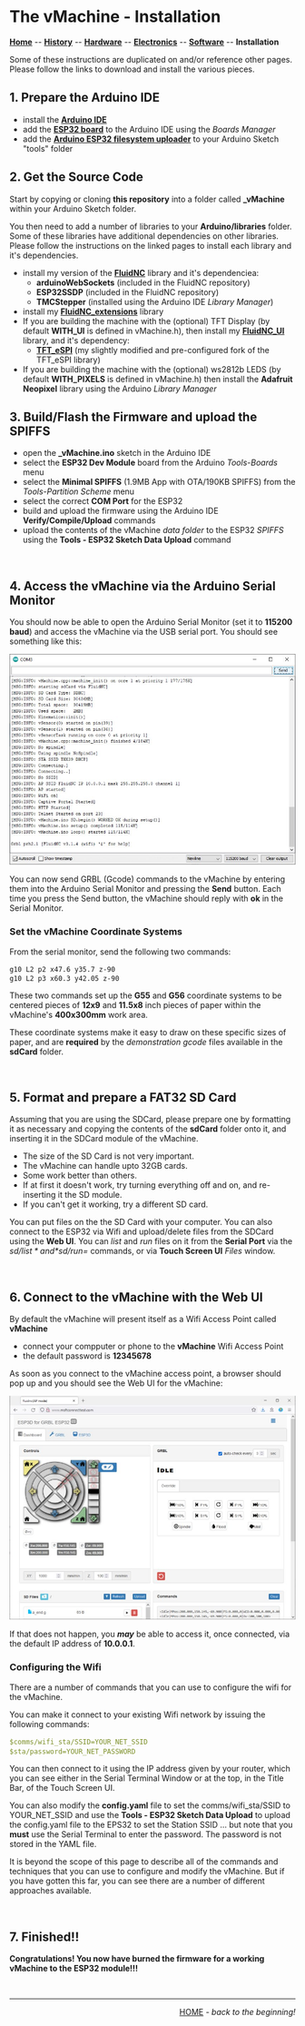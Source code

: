 # The vMachine - Installation

**[Home](readme.md)** --
**[History](history.md)** --
**[Hardware](hardware.md)** --
**[Electronics](electronics.md)** --
**[Software](software.md)** --
**Installation**

Some of these instructions are duplicated on and/or reference other pages.
Please follow the links to download and install the various pieces.

## 1. Prepare the Arduino IDE

- install the [**Arduino IDE**](https://www.arduino.cc/en/software)
- add the [**ESP32 board**](https://docs.espressif.com/projects/arduino-esp32/en/latest/installing.html)
to the Arduino IDE using the *Boards Manager*
- add the [**Arduino ESP32 filesystem uploader**](https://github.com/me-no-dev/arduino-esp32fs-plugin)
to your Arduino Sketch "tools" folder

## 2. Get the Source Code

Start by copying or cloning **this repository** into a folder called **_vMachine**
within your Arduino Sketch folder.

You then need to add a number of libraries to your **Arduino/libraries** folder.
Some of these libraries have additional dependencies on other libraries.
Please follow the instructions on the linked pages to install each library and it's dependencies.

- install my version of the [**FluidNC**](https://github.com/phorton1/Arduino-libraries-FluidNC) library and it's dependenciea:
    - **arduinoWebSockets** (included in the FluidNC repository)
    - **ESP32SSDP** (included in the FluidNC repository)
    - **TMCStepper** (installed using the Arduino IDE *Library Manager*)
- install my [**FluidNC_extensions**](https://github.com/phorton1/Arduino-libraries-FluidNC_extensions) library
- If you are building the machine with the (optional) TFT Display
 (by default **WITH_UI** is defined in vMachine.h),
 then install my [**FluidNC_UI**](https://github.com/phorton1/Arduino-libraries-FluidNC_UI) library, and it's
 dependency:
     - [**TFT_eSPI**](https://github.com/phorton1/Arduino-libraries-TFT_eSPI) (my slightly modified and pre-configured fork of the TFT_eSPI library)
- If you are building the machine with the (optional) ws2812b LEDS
 (by default **WITH_PIXELS** is defined in vMachine.h)
 then install the **Adafruit Neopixel** library using the Arduino *Library Manager*

## 3. Build/Flash the Firmware and upload the SPIFFS

- open the **_vMachine.ino** sketch in the Arduino IDE
- select the **ESP32 Dev Module** board from the Arduino *Tools-Boards* menu
- select the **Minimal SPIFFS** (1.9MB App with OTA/190KB SPIFFS) from the *Tools-Partition Scheme* menu
- select the correct **COM Port** for the ESP32
- build and upload the firmware using the Arduino IDE **Verify/Compile/Upload** commands
- upload the contents of the vMachine *data folder* to the ESP32 *SPIFFS* using the **Tools - ESP32 Sketch Data Upload** command

<br>

## 4. Access the vMachine via the Arduino Serial Monitor

You should now be able to open the Arduino Serial Monitor (set it to **115200 baud**) and access the vMachine
via the USB serial port.  You should see something like this:

![arduino_serial_monitor.jpg](images/arduino_serial_monitor.jpg)

You can now send GRBL (Gcode) commands to the vMachine by entering them into the
Arduino Serial Monitor and pressing the **Send** button.  Each time you press the
Send button, the vMachine should reply with **ok** in the Serial Monitor.

### Set the vMachine Coordinate Systems

From the serial monitor, send the following two commands:

```gcode
g10 L2 p2 x47.6 y35.7 z-90
g10 L2 p3 x60.3 y42.05 z-90
```

These two commands set up the **G55** and **G56** coordinate systems
to be centered pieces of **12x9** and **11.5x8** inch pieces of paper
within the vMachine's **400x300mm** work area.

These coordinate systems make it easy to draw on these specific sizes
of paper, and are **required** by the *demonstration gcode* files available in
the **sdCard** folder.


<br>

## 5. Format and prepare a FAT32 SD Card

Assuming that you are using the SDCard, please prepare one
by formatting it as necessary and copying the contents of
the **sdCard** folder onto it, and inserting it in the
SDCard module of the vMachine.

- The size of the SD Card is not very important.
- The vMachine can handle upto 32GB cards.
- Some work better than others.
- If at first it doesn't work, try turning everything off and
on, and re-inserting it the SD module.
- If you can't get it working, try a different SD card.

You can put files on the the SD Card with your computer. You can also
connect to the ESP32 via Wifi and upload/delete files from the SDCard
using the **Web UI**.   You can *list* and *run* files on it from the
**Serial Port** via the *$sd/list* and *$sd/run=* commands,
or via **Touch Screen UI** *Files* window.


<br>

## 6. Connect to the vMachine with the Web UI

By default the vMachine will present itself as a Wifi Access Point called **vMachine**

- connect your compputer or phone to the **vMachine** Wifi Access Point
- the default password is **12345678**

As soon as you connect to the vMachine access point, a browser should pop up
and you should see the Web UI for the vMachine:

![FluidNC_WebUI.jpg](images/FluidNC_WebUI.jpg)

If that does not happen, you ***may*** be able to access it, once connected,
via the default IP address of **10.0.0.1**.


### Configuring the Wifi

There are a number of commands that you can use to configure the
wifi for the vMachine.

You can make it connect to your
existing Wifi network by issuing the following commands:

```yaml
$comms/wifi_sta/SSID=YOUR_NET_SSID
$sta/password=YOUR_NET_PASSWORD
```

You can then connect to it using the IP address given by your router,
which you can see either in the Serial Terminal Window or at the
top, in the Title Bar, of the Touch Screen UI.

You can also modify the **config.yaml** file to set the
comms/wifi_sta/SSID to YOUR_NET_SSID and use the
**Tools - ESP32 Sketch Data Upload**  to upload the config.yaml file to the
EPS32 to set the Station SSID ... but note that you **must**
use the Serial Terminal to enter the password.   The password
is not stored in the YAML file.


It is beyond the scope of this page to describe all of the commands
and techniques that you can use to configure and modify the
vMachine.   But if you have gotten this far, you can see there
are a number of different approaches available.

<br>

## 7. Finished!!

**Congratulations!  You now have burned the firmware for a working
vMachine to the ESP32 module!!!**


<br>
<hr>
<div style="text-align: right">
<a href='readme.md'>HOME</a><i> - back to the beginning!</i>
</div>
